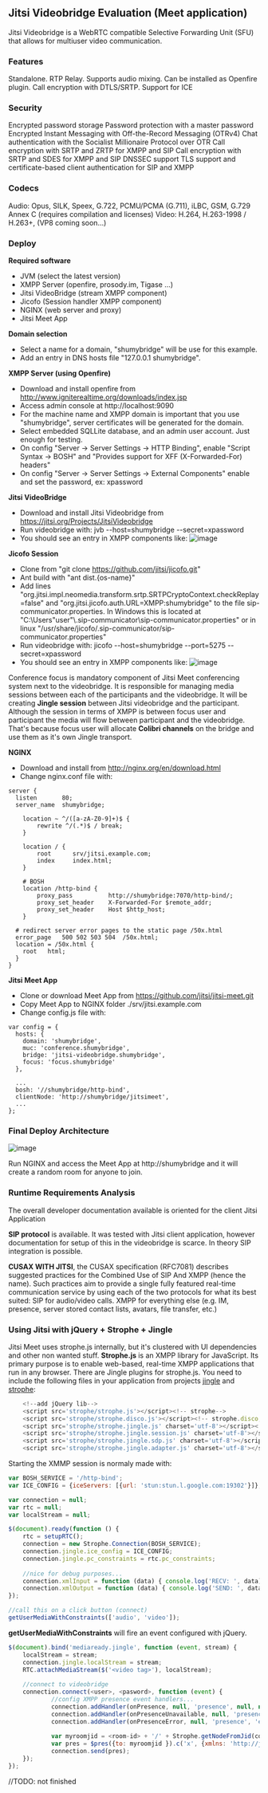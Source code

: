 ## Jitsi Videobridge Evaluation (Meet application)
Jitsi Videobridge is a WebRTC compatible Selective Forwarding Unit (SFU) that allows for multiuser video communication.

### Features
Standalone.
RTP Relay.
Supports audio mixing.
Can be installed as Openfire plugin.
Call encryption with DTLS/SRTP.
Support for ICE

### Security
Encrypted password storage 
Password protection with a master password 
Encrypted Instant Messaging with Off-the-Record Messaging (OTRv4) 
Chat authentication with the Socialist Millionaire Protocol over OTR 
Call encryption with SRTP and ZRTP for XMPP and SIP 
Call encryption with SRTP and SDES for XMPP and SIP 
DNSSEC support 
TLS support and certificate-based client authentication for SIP and XMPP 

### Codecs
Audio: Opus, SILK, Speex, G.722, PCMU/PCMA (G.711), iLBC, GSM, G.729 Annex C (requires compilation and licenses) 
Video: H.264, H.263-1998 / H.263+, (VP8 coming soon…)

### Deploy
**Required software**
* JVM (select the latest version)
* XMPP Server (openfire, prosody.im, Tigase ...)
* Jitsi VideoBridge (stream XMPP component)
* Jicofo (Session handler XMPP component)
* NGINX (web server and proxy)
* Jitsi Meet App

**Domain selection**
* Select a name for a domain, "shumybridge" will be use for this example.
* Add an entry in DNS hosts file "127.0.0.1 shumybridge".

**XMPP Server (using Openfire)**
* Download and install openfire from http://www.igniterealtime.org/downloads/index.jsp
* Access admin console at http://localhost:9090
* For the machine name and XMPP domain is important that you use "shumybridge", server certificates will be generated for the domain.
* Select embedded SQLLite database, and an admin user account. Just enough for testing.
* On config "Server -> Server Settings -> HTTP Binding", enable "Script Syntax -> BOSH" and "Provides support for XFF (X-Forwarded-For) headers"
* On config "Server -> Server Settings -> External Components" enable and set the password, ex: xpassword

**Jitsi VideoBridge**
* Download and install Jitsi Videobridge from https://jitsi.org/Projects/JitsiVideobridge
* Run videobridge with: jvb --host=shumybridge --secret=xpassword
* You should see an entry in XMPP components like:
![image](openfire_videobridge.png)

**Jicofo Session**
* Clone from "git clone https://github.com/jitsi/jicofo.git"
* Ant build with "ant dist.{os-name}"
* Add lines "org.jitsi.impl.neomedia.transform.srtp.SRTPCryptoContext.checkReplay=false" and "org.jitsi.jicofo.auth.URL=XMPP:shumybridge" to the file sip-communicator.properties. In Windows this is located at "C:\Users\"user"\\.sip-communicator\sip-communicator.properties" or in linux "/usr/share/jicofo/.sip-communicator/sip-communicator.properties"
* Run videobridge with: jicofo --host=shumybridge --port=5275 --secret=xpassword
* You should see an entry in XMPP components like:
![image](openfire_video_jicofo.png)

Conference focus is mandatory component of Jitsi Meet conferencing system next to the videobridge. It is responsible for managing media sessions between each of the participants and the videobridge. It will be creating **Jingle session** between Jitsi videobridge and the participant.
Although the session in terms of XMPP is between focus user and participant the media will flow between participant and the videobridge. That's because focus user will allocate **Colibri channels** on the bridge and use them as it's own Jingle transport.

**NGINX**
* Download and install from http://nginx.org/en/download.html
* Change nginx.conf file with:
```
server {
  listen       80;
  server_name  shumybridge;

	location ~ ^/([a-zA-Z0-9]+)$ {
		rewrite ^/(.*)$ / break;
	}
		
	location / {
		root      srv/jitsi.example.com;
		index     index.html;
	}

	# BOSH
	location /http-bind {
		proxy_pass      	http://shumybridge:7070/http-bind/;
		proxy_set_header 	X-Forwarded-For $remote_addr;
		proxy_set_header 	Host $http_host;
	}
     
  # redirect server error pages to the static page /50x.html
  error_page   500 502 503 504  /50x.html;
  location = /50x.html {
    root   html;
  }
}
```

**Jitsi Meet App**
* Clone or download Meet App from https://github.com/jitsi/jitsi-meet.git
* Copy Meet App to NGINX folder ./srv/jitsi.example.com
* Change config.js file with:
```
var config = {
  hosts: {
    domain: 'shumybridge',
    muc: 'conference.shumybridge',
    bridge: 'jitsi-videobridge.shumybridge',
    focus: 'focus.shumybridge'
  },

  ...
  bosh: '//shumybridge/http-bind',
  clientNode: 'http://shumybridge/jitsimeet',
  ...
};
```

### Final Deploy Architecture
![image](jitsi_arch.png)

Run NGINX and access the Meet App at http://shumybridge and it will create a random room for anyone to join.

### Runtime Requirements Analysis
The overall developer documentation available is oriented for the client Jitsi Application

**SIP protocol** is available. It was tested with Jitsi client application, however documentation for setup of this in the videobridge is scarce. In theory SIP integration is possible.

**CUSAX WITH JITSI**, the CUSAX specification (RFC7081) describes suggested practices for the Combined Use of SIP And XMPP (hence the name). Such practices aim to provide a single fully featured real-time communication service by using each of the two protocols for what its best suited: SIP for audio/video calls. XMPP for everything else (e.g. IM, presence, server stored contact lists, avatars, file transfer, etc.)

### Using Jitsi with jQuery + Strophe + Jingle
Jitsi Meet uses strophe.js internally, but it's clustered with UI dependencies and other non wanted stuff.
**Strophe.js** is an XMPP library for JavaScript. Its primary purpose is to enable web-based, real-time XMPP applications that run in any browser. There are Jingle plugins for strophe.js.
You need to include the following files in your application from projects [jingle](https://github.com/estos/strophe.jingle) and [strophe](https://github.com/strophe/strophejs):
```javascript
    <!--add jQuery lib-->
    <script src='strophe/strophe.js'></script><!-- strophe-->
    <script src='strophe/strophe.disco.js'></script><!-- strophe.disco, optional -->
    <script src='strophe/strophe.jingle.js' charset='utf-8'></script><!-- strophe jingle connection plugin -->
    <script src='strophe/strophe.jingle.session.js' charset='utf-8'></script><!-- strophe jingle connection plugin -->
    <script src='strophe/strophe.jingle.sdp.js' charset='utf-8'></script><!-- sdp library -->
    <script src='strophe/strophe.jingle.adapter.js' charset='utf-8'></script><!-- getusermedia cross browser compat layer -->
```
Starting the XMMP session is normaly made with:
```javascript
var BOSH_SERVICE = '/http-bind';
var ICE_CONFIG = {iceServers: [{url: 'stun:stun.l.google.com:19302'}]};

var connection = null;
var rtc = null;
var localStream = null;

$(document).ready(function () {
	rtc = setupRTC();
	connection = new Strophe.Connection(BOSH_SERVICE);
	connection.jingle.ice_config = ICE_CONFIG;
	connection.jingle.pc_constraints = rtc.pc_constraints;
	
	//nice for debug purposes...
	connection.xmlInput = function (data) { console.log('RECV: ', data); };
	connection.xmlOutput = function (data) { console.log('SEND: ', data); };
});

//call this on a click button (connect)
getUserMediaWithConstraints(['audio', 'video']);
```

**getUserMediaWithConstraints** will fire an event configured with jQuery.
```javascript
$(document).bind('mediaready.jingle', function (event, stream) {
	localStream = stream;
	connection.jingle.localStream = stream;
	RTC.attachMediaStream($('<video tag>'), localStream);
	
	//connect to videobridge
	connection.connect(<user>, <pasword>, function (event) {
	    	//config XMPP presence event handlers...
    		connection.addHandler(onPresence, null, 'presence', null, null, roomjid, {matchBare: true});
    		connection.addHandler(onPresenceUnavailable, null, 'presence', 'unavailable', null, roomjid, {matchBare: true});
    		connection.addHandler(onPresenceError, null, 'presence', 'error', null, roomjid, {matchBare: true});
    		
    		var myroomjid = <room-id> + '/' + Strophe.getNodeFromJid(connection.jid);
    		var pres = $pres({to: myroomjid }).c('x', {xmlns: 'http://jabber.org/protocol/muc'});
    		connection.send(pres);
	});
});
```
//TODO: not finished
